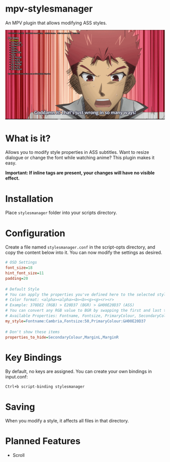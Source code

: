 # mpv-stylesmanager
An MPV plugin that allows modifying ASS styles.

![Example for Stylesmanager](https://github.com/magnum357i/mpv-stylesmanager/blob/main/stylesmanager.gif)

# What is it?
Allows you to modify style properties in ASS subtitles. Want to resize dialogue or change the font while watching anime? This plugin makes it easy.

**Important: If inline tags are present, your changes will have no visible effect.**

# Installation
Place `stylesmanager` folder into your scripts directory.

# Configuration
Create a file named `stylesmanager.conf` in the script-opts directory, and copy the content below into it. You can now modify the settings as desired.

```ini
# OSD Settings
font_size=18
hint_font_size=11
padding=20

# Default Style
# You can apply the properties you've defined here to the selected style with a single key press.
# Color format: <alpha><alpha><b><b><g><g><r><r>
# Example: 370DE2 (RGB) > E20D37 (BGR) > &H00E20D37 (ASS)
# You can convert any RGB value to BGR by swapping the first and last two characters. Just remember that the first two characters in an ASS color code represent the alpha channel.
# Available Properties: Fontname, Fontsize, PrimaryColour, SecondaryColour, OutlineColour, BackColour, Bold, Italic, ScaleX, ScaleY, Spacing, Outline, Shadow, Alignment, MarginL, MarginR, MarginV
my_style=Fontname:Cambria,Fontsize:50,PrimaryColour:&H00E20D37

# Don't show these items
properties_to_hide=SecondaryColour,MarginL,MarginR
```

# Key Bindings
By default, no keys are assigned. You can create your own bindings in input.conf:

```
Ctrl+b script-binding stylesmanager
```

# Saving
When you modify a style, it affects all files in that directory.

# Planned Features
- Scroll
